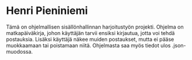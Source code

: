 # Henri Pieniniemi
Tämä on ohjelmallisen sisällönhallinnan harjoitustyön projekti.
Ohjelma on matkapäiväkirja, johon käyttäjän tarvii ensiksi kirjautua,
jotta voi tehdä postauksia. Lisäksi käyttäjä näkee muiden postaukset,
mutta ei pääse muokkaamaan tai poistamaan niitä.
Ohjelmasta saa myös tiedot ulos .json-muodossa.